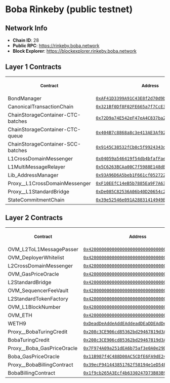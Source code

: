# Boba Rinkeby (public testnet)
## Network Info
- **Chain ID**: 28
- **Public RPC**: https://rinkeby.boba.network
- **Block Explorer**: https://blockexplorer.rinkeby.boba.network
## Layer 1 Contracts
<table>
<tr>
<th>
<img width="506px" height="0px" />
<p><small>Contract</small></p>
</th>
<th>
<img width="506px" height="0px" />
<p><small>Address</small></p>
</th>
</tr>
<tr>
<td>
BondManager
</td>
<td align="center">
<a href="https://rinkeby.etherscan.io/address/0xAF41D3399A91C43E8f2d70d9b47741b10CFA4Fc4">
<code>0xAF41D3399A91C43E8f2d70d9b47741b10CFA4Fc4</code>
</a>
</td>
</tr>
<tr>
<td>
CanonicalTransactionChain
</td>
<td align="center">
<a href="https://rinkeby.etherscan.io/address/0x321Bf0Df8F02FE665a7f7CcE31684A6dadB014b0">
<code>0x321Bf0Df8F02FE665a7f7CcE31684A6dadB014b0</code>
</a>
</td>
</tr>
<tr>
<td>
ChainStorageContainer-CTC-batches
</td>
<td align="center">
<a href="https://rinkeby.etherscan.io/address/0x72D9a74E542eF47eA4C837ba23A55EBcB35f51A8">
<code>0x72D9a74E542eF47eA4C837ba23A55EBcB35f51A8</code>
</a>
</td>
</tr>
<tr>
<td>
ChainStorageContainer-CTC-queue
</td>
<td align="center">
<a href="https://rinkeby.etherscan.io/address/0x404B7c8868a8c3e413AE3Af02cf969beE70256c2">
<code>0x404B7c8868a8c3e413AE3Af02cf969beE70256c2</code>
</a>
</td>
</tr>
<tr>
<td>
ChainStorageContainer-SCC-batches
</td>
<td align="center">
<a href="https://rinkeby.etherscan.io/address/0x9145C38532fCb0c5f9924343d18d9b6C92F38121">
<code>0x9145C38532fCb0c5f9924343d18d9b6C92F38121</code>
</a>
</td>
</tr>
<tr>
<td>
L1CrossDomainMessenger
</td>
<td align="center">
<a href="https://rinkeby.etherscan.io/address/0x04059a546419f54db4bfafFae9d4af3b081C2a8D">
<code>0x04059a546419f54db4bfafFae9d4af3b081C2a8D</code>
</a>
</td>
</tr>
<tr>
<td>
L1MultiMessageRelayer
</td>
<td align="center">
<a href="https://rinkeby.etherscan.io/address/0x5C6263BCAa00C7f5988E148dB3CA178e1262E69f">
<code>0x5C6263BCAa00C7f5988E148dB3CA178e1262E69f</code>
</a>
</td>
</tr>
<tr>
<td>
Lib_AddressManager
</td>
<td align="center">
<a href="https://rinkeby.etherscan.io/address/0x93A96D6A5beb1F661cf052722A1424CDDA3e9418">
<code>0x93A96D6A5beb1F661cf052722A1424CDDA3e9418</code>
</a>
</td>
</tr>
<tr>
<td>
Proxy__L1CrossDomainMessenger
</td>
<td align="center">
<a href="https://rinkeby.etherscan.io/address/0xF10EEfC14eB5b7885Ea9F7A631a21c7a82cf5D76">
<code>0xF10EEfC14eB5b7885Ea9F7A631a21c7a82cf5D76</code>
</a>
</td>
</tr>
<tr>
<td>
Proxy__L1StandardBridge
</td>
<td align="center">
<a href="https://rinkeby.etherscan.io/address/0xDe085C82536A06b40D20654c2AbA342F2abD7077">
<code>0xDe085C82536A06b40D20654c2AbA342F2abD7077</code>
</a>
</td>
</tr>
<tr>
<td>
StateCommitmentChain
</td>
<td align="center">
<a href="https://rinkeby.etherscan.io/address/0x39e52546e091A28831414949B1601449be03b307">
<code>0x39e52546e091A28831414949B1601449be03b307</code>
</a>
</td>
</tr>
</table>

## Layer 2 Contracts
<table>
<tr>
<th>
<img width="506px" height="0px" />
<p><small>Contract</small></p>
</th>
<th>
<img width="506px" height="0px" />
<p><small>Address</small></p>
</th>
</tr>
<tr>
<td>
OVM_L2ToL1MessagePasser
</td>
<td align="center">
<a href="https://blockexplorer.rinkeby.boba.network/address/0x4200000000000000000000000000000000000000">
<code>0x4200000000000000000000000000000000000000</code>
</a>
</td>
</tr>
<tr>
<td>
OVM_DeployerWhitelist
</td>
<td align="center">
<a href="https://blockexplorer.rinkeby.boba.network/address/0x4200000000000000000000000000000000000002">
<code>0x4200000000000000000000000000000000000002</code>
</a>
</td>
</tr>
<tr>
<td>
L2CrossDomainMessenger
</td>
<td align="center">
<a href="https://blockexplorer.rinkeby.boba.network/address/0x4200000000000000000000000000000000000007">
<code>0x4200000000000000000000000000000000000007</code>
</a>
</td>
</tr>
<tr>
<td>
OVM_GasPriceOracle
</td>
<td align="center">
<a href="https://blockexplorer.rinkeby.boba.network/address/0x420000000000000000000000000000000000000F">
<code>0x420000000000000000000000000000000000000F</code>
</a>
</td>
</tr>
<tr>
<td>
L2StandardBridge
</td>
<td align="center">
<a href="https://blockexplorer.rinkeby.boba.network/address/0x4200000000000000000000000000000000000010">
<code>0x4200000000000000000000000000000000000010</code>
</a>
</td>
</tr>
<tr>
<td>
OVM_SequencerFeeVault
</td>
<td align="center">
<a href="https://blockexplorer.rinkeby.boba.network/address/0x4200000000000000000000000000000000000011">
<code>0x4200000000000000000000000000000000000011</code>
</a>
</td>
</tr>
<tr>
<td>
L2StandardTokenFactory
</td>
<td align="center">
<a href="https://blockexplorer.rinkeby.boba.network/address/0x4200000000000000000000000000000000000012">
<code>0x4200000000000000000000000000000000000012</code>
</a>
</td>
</tr>
<tr>
<td>
OVM_L1BlockNumber
</td>
<td align="center">
<a href="https://blockexplorer.rinkeby.boba.network/address/0x4200000000000000000000000000000000000013">
<code>0x4200000000000000000000000000000000000013</code>
</a>
</td>
</tr>
<tr>
<td>
OVM_ETH
</td>
<td align="center">
<a href="https://blockexplorer.rinkeby.boba.network/address/0x4200000000000000000000000000000000000006">
<code>0x4200000000000000000000000000000000000006</code>
</a>
</td>
</tr>
<tr>
<td>
WETH9
</td>
<td align="center">
<a href="https://blockexplorer.rinkeby.boba.network/address/0xDeadDeAddeAddEAddeadDEaDDEAdDeaDDeAD0000">
<code>0xDeadDeAddeAddEAddeadDEaDDEAdDeaDDeAD0000</code>
</a>
</td>
</tr>
<tr>
<td>
Proxy__BobaTuringCredit
</td>
<td align="center">
<a href="https://blockexplorer.rinkeby.boba.network/address/0x208c3CE906cd85362bd29467819d3AcbE5FC1614">
<code>0x208c3CE906cd85362bd29467819d3AcbE5FC1614</code>
</a>
</td>
</tr>
<tr>
<td>
BobaTuringCredit
</td>
<td align="center">
<a href="https://blockexplorer.rinkeby.boba.network/address/0x208c3CE906cd85362bd29467819d3AcbE5FC1614">
<code>0x208c3CE906cd85362bd29467819d3AcbE5FC1614</code>
</a>
</td>
</tr>
<tr>
<td>
Proxy__Boba_GasPriceOracle
</td>
<td align="center">
<a href="https://blockexplorer.rinkeby.boba.network/address/0x7F974A09a251dEA6b75af3e0A0e29D1133DaCf4b">
<code>0x7F974A09a251dEA6b75af3e0A0e29D1133DaCf4b</code>
</a>
</td>
</tr>
<tr>
<td>
Boba_GasPriceOracle
</td>
<td align="center">
<a href="https://blockexplorer.rinkeby.boba.network/address/0x11B987f4C488D00AC5CDfE6FA9dE243be25009e1">
<code>0x11B987f4C488D00AC5CDfE6FA9dE243be25009e1</code>
</a>
</td>
<tr>
<td>
Proxy__BobaBillingContract
</td>
<td align="center">
<a href="https://blockexplorer.rinkeby.boba.network/address/0x39ecF941443851762f58194e1eD54EE9F6987Cd1">
<code>0x39ecF941443851762f58194e1eD54EE9F6987Cd1</code>
</a>
</td>
</tr>
<tr>
<td>
BobaBillingContract
</td>
<td align="center">
<a href="https://blockexplorer.rinkeby.boba.network/address/0x1f9cb265A3Ecf4b6330247D73B83B9DBe9393Bea">
<code>0x1f9cb265A3Ecf4b6330247D73B83B9DBe9393Bea</code>
</a>
</td>
</table>

